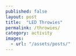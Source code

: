 ```yaml
---
published: false
layout: post
title:  "LED Throwies"
permalink: /throwies/
category: activity
images: 
  - url: "/assets/posts/"
---
```


